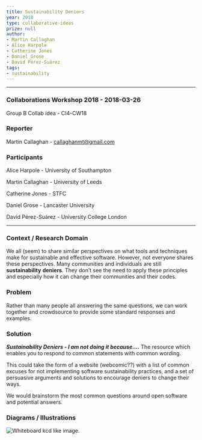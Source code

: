 ```yaml
---
title: Sustainability Deniers
year: 2018
type: collaborative-ideas
prize: null
author:
- Martin Callaghan
- Alice Harpole
- Catherine Jones
- Daniel Grose
- David Pérez-Suárez
tags:
- sustainability
---
```


<hr>

### Collaborations Workshop 2018 - 2018-03-26

Group B Collab idea - CI4-CW18

### **Reporter**

Martin Callaghan - callaghanmt@gmail.com

### **Participants**

Alice Harpole - University of Southampton

Martin Callaghan - University of Leeds

Catherine Jones - STFC

Daniel Grose - Lancaster University

David Pérez-Suárez - University College London

---

### **Context / Research Domain**

We all (seem) to share similar perspectives on what tools and techniques make for sustainable and effective software. However, not everyone shares these perspectives. Many communities and individuals are still **sustainability** **deniers**. They don’t see the need to apply these principles and especially how it can change their communities and their codes.

### **Problem**

Rather than many people all answering the same questions, we can work together and crowdsource to provide some standard responses and examples.

### **Solution**

***Sustainability Deniers - I am not doing it because….*** The resource which enables you to respond to common statements  with common wording.

This could take the form of a website (webcomic??) with a list of common excuses for not implementing software sustainability practices, and a set of persuasive arguments and solutions to encourage deniers to change their ways.

We would brainstorm the most common questions around open software and potential answers.

### **Diagrams / Illustrations**

![Whiteboard kcd like image.](../images/cw18-whiteboard-deniers.png)
